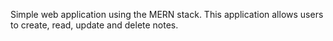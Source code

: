 Simple web application using the MERN stack. This application allows users to create, read, update and delete notes.
